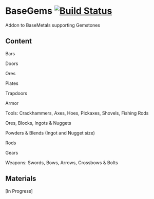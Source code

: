 # BaseGems [![Build Status](https://travis-ci.org/jriwanek/BaseGems.svg?branch=master)](https://travis-ci.org/jriwanek/BaseGems)
Addon to BaseMetals supporting Gemstones

Content
-------
Bars

Doors

Ores

Plates

Trapdoors

Armor

Tools: Crackhammers, Axes, Hoes, Pickaxes, Shovels, Fishing Rods

Ores, Blocks, Ingots & Nuggets

Powders & Blends (Ingot and Nugget size)

Rods

Gears

Weapons: Swords, Bows, Arrows, Crossbows & Bolts

Materials
---------
[In Progress]